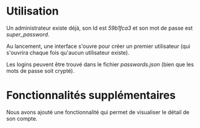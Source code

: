# Utilisation

Un administrateur existe déjà, son Id est *59b1fca3* et son mot de passe est *super_password*.

Au lancement, une interface s'ouvre pour créer un premier utilisateur (qui s'ouvrira chaque fois qu'aucun utilisateur existe).

Les logins peuvent être trouvé dans le fichier *passwords.json* (bien que les mots de passe soit crypté).


# Fonctionnalités supplémentaires

Nous avons ajouté une fonctionnalité qui permet de visualiser le détail de son compte.